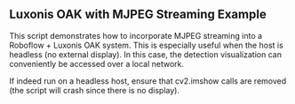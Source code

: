 ## Luxonis OAK with MJPEG Streaming Example

This script demonstrates how to incorporate MJPEG streaming into a Roboflow + Luxonis OAK system. This is
especially useful when the host is headless (no external display). In this case, the detection visualization
can conveniently be accessed over a local network.

If indeed run on a headless host, ensure that cv2.imshow calls are removed (the script will crash since there
is no display).
